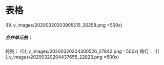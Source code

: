 # 表格
![](_v_images/20200320203905515_26258.png =500x)
##### 合并单元格：
跨列：
![](_v_images/20200320204300526_27842.png =500x)
跨行：
![](_v_images/20200320204437655_22823.png =500x)